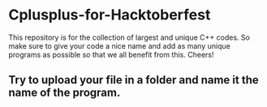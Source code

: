 # Cplusplus-for-Hacktoberfest
This repository is for the collection of largest and unique C++ codes. So make sure to give your code a nice name and add as many unique programs as possible so that we all benefit from this. Cheers!
## Try to upload your file in a folder and name it the name of the program.
